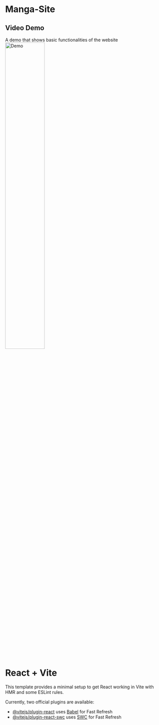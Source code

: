 
# Manga-Site  
## Video Demo  
A demo that shows basic functionalities of the website  
<img src='https://github.com/JianHua-Deng/temp-gif/blob/master/manga-site-preview-ezgif.com-optimize.gif' title='Demo' width ='50%' height='auto' alt='Demo'>
# React + Vite

This template provides a minimal setup to get React working in Vite with HMR and some ESLint rules.

Currently, two official plugins are available:

- [@vitejs/plugin-react](https://github.com/vitejs/vite-plugin-react/blob/main/packages/plugin-react/README.md) uses [Babel](https://babeljs.io/) for Fast Refresh
- [@vitejs/plugin-react-swc](https://github.com/vitejs/vite-plugin-react-swc) uses [SWC](https://swc.rs/) for Fast Refresh
